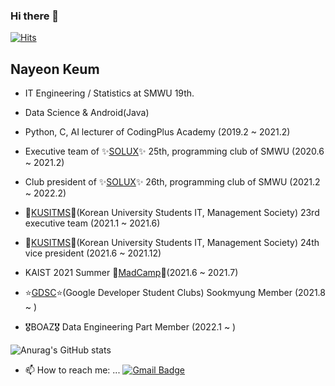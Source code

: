 ### Hi there 👋

[![Hits](https://hits.seeyoufarm.com/api/count/incr/badge.svg?url=https%3A%2F%2Fgithub.com%2FNayeonKeum&count_bg=%2379C83D&title_bg=%23555555&icon=&icon_color=%23E7E7E7&title=hits&edge_flat=false)](https://hits.seeyoufarm.com)


## Nayeon Keum
- IT Engineering / Statistics at SMWU 19th.

- Data Science & Android(Java)
- Python, C, AI lecturer of CodingPlus Academy (2019.2 ~ 2021.2)
- Executive team of ✨[SOLUX](https://solux.tistory.com/)✨ 25th, programming club of SMWU (2020.6 ~ 2021.2)
- Club president of ✨[SOLUX](https://solux.tistory.com/)✨ 26th, programming club of SMWU (2021.2 ~ 2022.2)
- 💚[KUSITMS](https://cafe.naver.com/kusitms)💙(Korean University Students IT, Management Society) 23rd executive team (2021.1 ~ 2021.6)
- 💚[KUSITMS](https://cafe.naver.com/kusitms)💙(Korean University Students IT, Management Society) 24th vice president (2021.6 ~ 2021.12)
- KAIST 2021 Summer 🏅[MadCamp](https://madcamp.io/)🏅(2021.6 ~ 2021.7)
- ⭐[GDSC](https://gdsc.community.dev/sookmyung-womens-university/)⭐(Google Developer Student Clubs) Sookmyung Member (2021.8 ~ )
- 🎖BOAZ🎖 Data Engineering Part Member (2022.1 ~ )


![Anurag's GitHub stats](https://github-readme-stats.vercel.app/api?username=NayeonKeum&show_icons=true&theme=tokyonight)


- 📫 How to reach me: ...
[![Gmail Badge](https://img.shields.io/badge/Gmail-d14836?style=flat-square&logo=Gmail&logoColor=white&link=mailto:rmaskdus0208@gmail.com)](mailto:rmaskdus0208@gmail.com)



